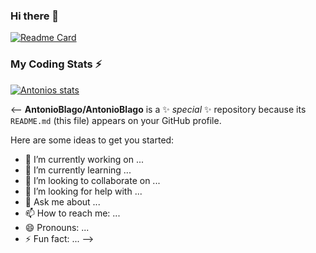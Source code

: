 ### Hi there 👋


[![Readme Card](https://github-readme-stats.vercel.app/api?username=AntonioBlago&repo=github-readme-stats)](https://github.com/AntonioBlago/github-readme-stats)

### My Coding Stats ⚡
[![Antonios stats](https://github-readme-stats.vercel.app/api/wakatime?username=AntonioBlago)](https://github.com/AntonioBlago/github-readme-stats)

<--
**AntonioBlago/AntonioBlago** is a ✨ _special_ ✨ repository because its `README.md` (this file) appears on your GitHub profile.

Here are some ideas to get you started:

- 🔭 I’m currently working on ...
- 🌱 I’m currently learning ...
- 👯 I’m looking to collaborate on ...
- 🤔 I’m looking for help with ...
- 💬 Ask me about ...
- 📫 How to reach me: ...
- 😄 Pronouns: ...
- ⚡ Fun fact: ...
-->
